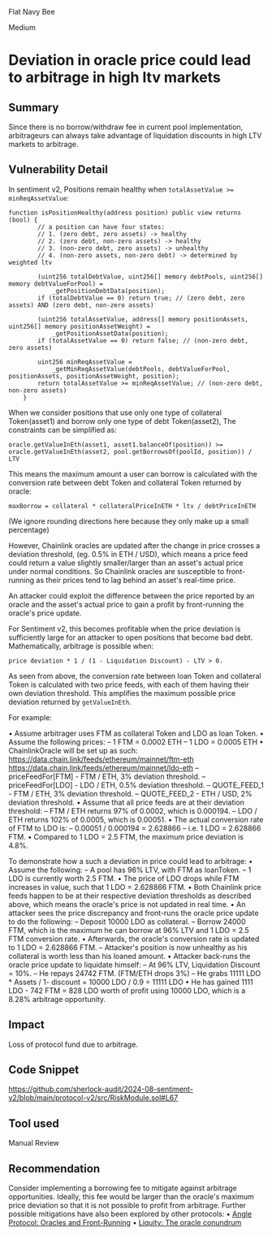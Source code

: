 Flat Navy Bee

Medium

# Deviation in oracle price could lead to arbitrage in high ltv markets

## Summary

Since there is no borrow/withdraw fee in current pool implementation, arbitrageurs can always take advantage of liquidation discounts in high LTV markets to arbitrage.

## Vulnerability Detail

In sentiment v2, Positions remain healthy when `totalAssetValue >= minReqAssetValue`:
```solidity
function isPositionHealthy(address position) public view returns (bool) {
        // a position can have four states:
        // 1. (zero debt, zero assets) -> healthy
        // 2. (zero debt, non-zero assets) -> healthy
        // 3. (non-zero debt, zero assets) -> unhealthy
        // 4. (non-zero assets, non-zero debt) -> determined by weighted ltv

        (uint256 totalDebtValue, uint256[] memory debtPools, uint256[] memory debtValueForPool) =
            _getPositionDebtData(position);
        if (totalDebtValue == 0) return true; // (zero debt, zero assets) AND (zero debt, non-zero assets)

        (uint256 totalAssetValue, address[] memory positionAssets, uint256[] memory positionAssetWeight) =
            _getPositionAssetData(position);
        if (totalAssetValue == 0) return false; // (non-zero debt, zero assets)

        uint256 minReqAssetValue =
            _getMinReqAssetValue(debtPools, debtValueForPool, positionAssets, positionAssetWeight, position);
        return totalAssetValue >= minReqAssetValue; // (non-zero debt, non-zero assets)
    }
```

When we consider positions that use only one type of collateral Token(asset1) and borrow only one type of debt Token(asset2), The constraints can be simplified as: 

    oracle.getValueInEth(asset1, asset1.balanceOf(position)) >= oracle.getValueInEth(asset2, pool.getBorrowsOf(poolId, position)) / LTV

This means the maximum amount a user can borrow is calculated with the conversion rate between debt Token and collateral Token returned by oracle:

    maxBorrow = collateral * collateralPriceInETH * ltv / debtPriceInETH

(We ignore rounding directions here because they only make up a small percentage)

However, Chainlink oracles are updated after the change in price crosses a deviation threshold, (eg. 0.5% in ETH / USD), which means a price feed could return a value slightly smaller/larger than an asset's actual price under normal conditions. So Chainlink oracles are susceptible to front-running as their prices tend to lag behind an asset's real-time price.

An attacker could exploit the difference between the price reported by an oracle and the asset's actual price to gain a profit by front-running the oracle's price update.

For Sentiment v2, this becomes profitable when the price deviation is sufficiently large for an attacker to open positions that become bad debt. Mathematically, arbitrage is possible when:

    price deviation * 1 / (1 - Liquidation Discount) - LTV > 0.

As seen from above, the conversion rate between loan Token and collateral Token is calculated with two price feeds, with each of them having their own deviation threshold. This amplifies the maximum possible price deviation returned by `getValueInEth`.

For example:

• Assume arbitrager uses FTM as collateral Token and LDO as loan Token.
• Assume the following prices:
  – 1 FTM = 0.0002 ETH
  – 1 LDO = 0.0005 ETH
• ChainlinkOracle will be set up as such:
https://data.chain.link/feeds/ethereum/mainnet/ftm-eth
https://data.chain.link/feeds/ethereum/mainnet/ldo-eth
  – priceFeedFor[FTM] - FTM / ETH, 3% deviation threshold.
  – priceFeedFor[LDO] - LDO / ETH, 0.5% deviation threshold.
  – QUOTE_FEED_1 - FTM / ETH, 3% deviation threshold.
  – QUOTE_FEED_2 - ETH / USD, 2% deviation threshold.
• Assume that all price feeds are at their deviation threshold:
  – FTM / ETH returns 97% of 0.0002, which is 0.000194.
  – LDO / ETH returns 102% of 0.0005, which is 0.00051.
• The actual conversion rate of FTM to LDO is: 
  – 0.00051 / 0.000194 = 2.628866
  – i.e. 1 LDO = 2.628866 FTM.
• Compared to 1 LDO = 2.5 FTM, the maximum price deviation is 4.8%.

To demonstrate how a such a deviation in price could lead to arbitrage:
• Assume the following:
  – A pool has 96% LTV, with FTM as loanToken.
  – 1 LDO is currently worth 2.5 FTM.
• The price of LDO drops while FTM increases in value, such that 1 LDO = 2.628866 FTM.
• Both Chainlink price feeds happen to be at their respective deviation thresholds as described above, which means the oracle's price is not updated in real time.
• An attacker sees the price discrepancy and front-runs the oracle price update to do the following:
  – Deposit 10000 LDO as collateral.
  – Borrow 24000 FTM, which is the maximum he can borrow at 96% LTV and 1 LDO = 2.5 FTM conversion rate.
• Afterwards, the oracle's conversion rate is updated to 1 LDO = 2.628866 FTM.
  – Attacker's position is now unhealthy as his collateral is worth less than his loaned amount.
• Attacker back-runs the oracle price update to liquidate himself:
  – At 96% LTV, Liquidation Discount = 10%.
  – He repays 24742 FTM. (FTM/ETH drops 3%)
  – He grabs 11111 LDO
    * Assets / 1- discount = 10000 LDO / 0.9 = 11111 LDO
• He has gained 1111 LDO - 742 FTM = 828 LDO worth of profit using 10000 LDO, which is a 8.28% arbitrage opportunity.

## Impact

Loss of protocol fund due to arbitrage.

## Code Snippet

https://github.com/sherlock-audit/2024-08-sentiment-v2/blob/main/protocol-v2/src/RiskModule.sol#L67

## Tool used

Manual Review

## Recommendation

Consider implementing a borrowing fee to mitigate against arbitrage opportunities.
Ideally, this fee would be larger than the oracle's maximum price deviation so that it is not possible to
profit from arbitrage.
Further possible mitigations have also been explored by other protocols:
• [Angle Protocol: Oracles and Front-Running](https://medium.com/angle-protocol/angle-research-series-part-1-oracles-and-front-running-d75184abc67)
• [Liquity: The oracle conundrum](https://www.liquity.org/blog/the-oracle-conundrum)